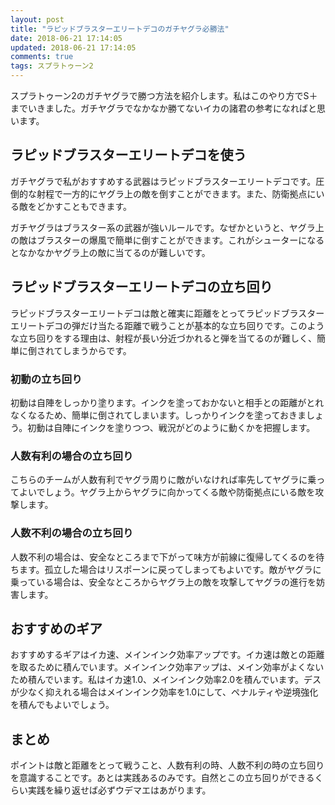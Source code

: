 ```yaml
---
layout: post
title: "ラピッドブラスターエリートデコのガチヤグラ必勝法"
date: 2018-06-21 17:14:05
updated: 2018-06-21 17:14:05
comments: true
tags: スプラトゥーン2
---
```


スプラトゥーン2のガチヤグラで勝つ方法を紹介します。私はこのやり方でS＋までいきました。ガチヤグラでなかなか勝てないイカの諸君の参考になればと思います。

## ラピッドブラスターエリートデコを使う
ガチヤグラで私がおすすめする武器はラピッドブラスターエリートデコです。圧倒的な射程で一方的にヤグラ上の敵を倒すことができます。また、防衛拠点にいる敵をどかすこともできます。

ガチヤグラはブラスター系の武器が強いルールです。なぜかというと、ヤグラ上の敵はブラスターの爆風で簡単に倒すことができます。これがシューターになるとなかなかヤグラ上の敵に当てるのが難しいです。

## ラピッドブラスターエリートデコの立ち回り
ラピッドブラスターエリートデコは敵と確実に距離をとってラピッドブラスターエリートデコの弾だけ当たる距離で戦うことが基本的な立ち回りです。このような立ち回りをする理由は、射程が長い分近づかれると弾を当てるのが難しく、簡単に倒されてしまうからです。

### 初動の立ち回り
初動は自陣をしっかり塗ります。インクを塗っておかないと相手との距離がとれなくなるため、簡単に倒されてしまいます。しっかりインクを塗っておきましょう。初動は自陣にインクを塗りつつ、戦況がどのように動くかを把握します。

### 人数有利の場合の立ち回り
こちらのチームが人数有利でヤグラ周りに敵がいなければ率先してヤグラに乗ってよいでしょう。ヤグラ上からヤグラに向かってくる敵や防衛拠点にいる敵を攻撃します。

### 人数不利の場合の立ち回り
人数不利の場合は、安全なところまで下がって味方が前線に復帰してくるのを待ちます。孤立した場合はリスポーンに戻ってしまってもよいです。敵がヤグラに乗っている場合は、安全なところからヤグラ上の敵を攻撃してヤグラの進行を妨害します。

## おすすめのギア
おすすめするギアはイカ速、メインインク効率アップです。イカ速は敵との距離を取るために積んでいます。メインインク効率アップは、メイン効率がよくないため積んでいます。私はイカ速1.0、メインインク効率2.0を積んでいます。デスが少なく抑えれる場合はメインインク効率を1.0にして、ペナルティや逆境強化を積んでもよいでしょう。

## まとめ
ポイントは敵と距離をとって戦うこと、人数有利の時、人数不利の時の立ち回りを意識することです。あとは実践あるのみです。自然とこの立ち回りができるくらい実践を繰り返せば必ずウデマエはあがります。
